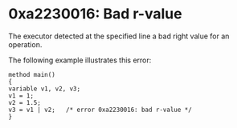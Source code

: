 # 0xa2230016: Bad r-value

The executor detected at the specified line a bad right value for an operation.

&#x20;

The following example illustrates this error:

```
method main()
{
variable v1, v2, v3;
v1 = 1;
v2 = 1.5;
v3 = v1 | v2;   /* error 0xa2230016: bad r-value */
}
```

